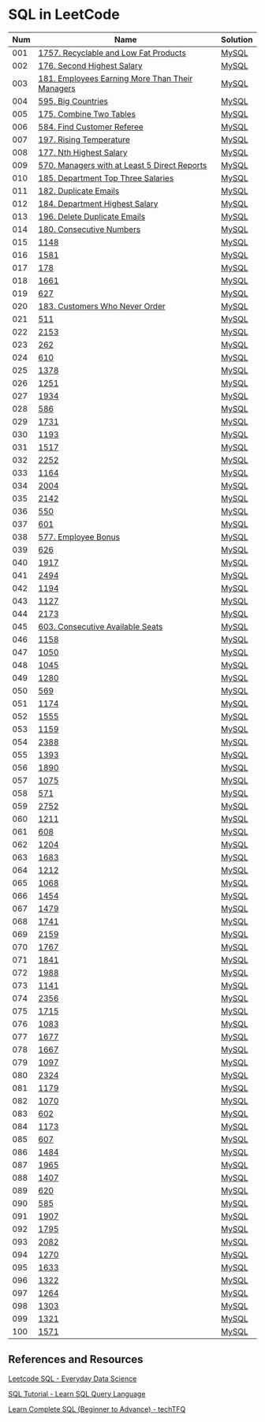 # SQL in LeetCode

| Num | Name                                                                                                                         | Solution                                                    |
| --- | ---------------------------------------------------------------------------------------------------------------------------- | ----------------------------------------------------------- |
| 001 | [1757. Recyclable and Low Fat Products](https://leetcode.com/problems/recyclable-and-low-fat-products/)                      | [MySQL](1757-recyclable-and-low-fat-products.sql)           |
| 002 | [176. Second Highest Salary](https://leetcode.com/problems/second-highest-salary/)                                           | [MySQL](176-second-highest-salary.sql)                      |
| 003 | [181. Employees Earning More Than Their Managers](https://leetcode.com/problems/employees-earning-more-than-their-managers/) | [MySQL](181-employees-earning-more-than-their-managers.sql) |
| 004 | [595. Big Countries](https://leetcode.com/problems/big-countries/)                                                           | [MySQL](595-big-countries.sql)                              |
| 005 | [175. Combine Two Tables](https://leetcode.com/problems/combine-two-tables/)                                                 | [MySQL](175-combine-two-tables.sql)                         |
| 006 | [584. Find Customer Referee](https://leetcode.com/problems/find-customer-referee/)                                           | [MySQL](584-find-customer-referee.sql)                      |
| 007 | [197. Rising Temperature](https://leetcode.com/problems/rising-temperature/)                                                 | [MySQL](197-rising-temperature.sql)                         |
| 008 | [177. Nth Highest Salary](https://leetcode.com/problems/nth-highest-salary/)                                                 | [MySQL](177-nth-highest-salary.sql)                         |
| 009 | [570. Managers with at Least 5 Direct Reports](https://leetcode.com/problems/managers-with-at-least-5-direct-reports/)       | [MySQL](570-managers-with-at-least-5-direct-reports.sql)    |
| 010 | [185. Department Top Three Salaries](https://leetcode.com/problems/department-top-three-salaries/)                           | [MySQL](185-department-top-three-salaries.sql)              |
| 011 | [182. Duplicate Emails](https://leetcode.com/problems/duplicate-emails/)                                                     | [MySQL](182-duplicate-emails.sql)                           |
| 012 | [184. Department Highest Salary](https://leetcode.com/problems/department-highest-salary/)                                   | [MySQL](184-department-highest-salary.sql)                  |
| 013 | [196. Delete Duplicate Emails](https://leetcode.com/problems/delete-duplicate-emails/)                                       | [MySQL](196-delete-duplicate-emails.sql)                    |
| 014 | [180. Consecutive Numbers](https://leetcode.com/problems/consecutive-numbers/)                                               | [MySQL](180-consecutive-numbers.sql)                        |
| 015 | [1148]()                                                                                                                     | [MySQL]()                                                   |
| 016 | [1581]()                                                                                                                     | [MySQL]()                                                   |
| 017 | [178]()                                                                                                                      | [MySQL]()                                                   |
| 018 | [1661]()                                                                                                                     | [MySQL]()                                                   |
| 019 | [627]()                                                                                                                      | [MySQL]()                                                   |
| 020 | [183. Customers Who Never Order](https://leetcode.com/problems/customers-who-never-order/)                                   | [MySQL](183-customers-who-never-order.sql)                  |
| 021 | [511]()                                                                                                                      | [MySQL]()                                                   |
| 022 | [2153]()                                                                                                                     | [MySQL]()                                                   |
| 023 | [262]()                                                                                                                      | [MySQL]()                                                   |
| 024 | [610]()                                                                                                                      | [MySQL]()                                                   |
| 025 | [1378]()                                                                                                                     | [MySQL]()                                                   |
| 026 | [1251]()                                                                                                                     | [MySQL]()                                                   |
| 027 | [1934]()                                                                                                                     | [MySQL]()                                                   |
| 028 | [586]()                                                                                                                      | [MySQL]()                                                   |
| 029 | [1731]()                                                                                                                     | [MySQL]()                                                   |
| 030 | [1193]()                                                                                                                     | [MySQL]()                                                   |
| 031 | [1517]()                                                                                                                     | [MySQL]()                                                   |
| 032 | [2252]()                                                                                                                     | [MySQL]()                                                   |
| 033 | [1164]()                                                                                                                     | [MySQL]()                                                   |
| 034 | [2004]()                                                                                                                     | [MySQL]()                                                   |
| 035 | [2142]()                                                                                                                     | [MySQL]()                                                   |
| 036 | [550]()                                                                                                                      | [MySQL]()                                                   |
| 037 | [601]()                                                                                                                      | [MySQL]()                                                   |
| 038 | [577. Employee Bonus](https://leetcode.com/problems/employee-bonus/)                                                         | [MySQL](577-employee-bonus.sql)                             |
| 039 | [626]()                                                                                                                      | [MySQL]()                                                   |
| 040 | [1917]()                                                                                                                     | [MySQL]()                                                   |
| 041 | [2494]()                                                                                                                     | [MySQL]()                                                   |
| 042 | [1194]()                                                                                                                     | [MySQL]()                                                   |
| 043 | [1127]()                                                                                                                     | [MySQL]()                                                   |
| 044 | [2173]()                                                                                                                     | [MySQL]()                                                   |
| 045 | [603. Consecutive Available Seats](https://leetcode.com/problems/consecutive-available-seats/)                               | [MySQL](603-consecutive-available-seats.sql)                |
| 046 | [1158]()                                                                                                                     | [MySQL]()                                                   |
| 047 | [1050]()                                                                                                                     | [MySQL]()                                                   |
| 048 | [1045]()                                                                                                                     | [MySQL]()                                                   |
| 049 | [1280]()                                                                                                                     | [MySQL]()                                                   |
| 050 | [569]()                                                                                                                      | [MySQL]()                                                   |
| 051 | [1174]()                                                                                                                     | [MySQL]()                                                   |
| 052 | [1555]()                                                                                                                     | [MySQL]()                                                   |
| 053 | [1159]()                                                                                                                     | [MySQL]()                                                   |
| 054 | [2388]()                                                                                                                     | [MySQL]()                                                   |
| 055 | [1393]()                                                                                                                     | [MySQL]()                                                   |
| 056 | [1890]()                                                                                                                     | [MySQL]()                                                   |
| 057 | [1075]()                                                                                                                     | [MySQL]()                                                   |
| 058 | [571]()                                                                                                                      | [MySQL]()                                                   |
| 059 | [2752]()                                                                                                                     | [MySQL]()                                                   |
| 060 | [1211]()                                                                                                                     | [MySQL]()                                                   |
| 061 | [608]()                                                                                                                      | [MySQL]()                                                   |
| 062 | [1204]()                                                                                                                     | [MySQL]()                                                   |
| 063 | [1683]()                                                                                                                     | [MySQL]()                                                   |
| 064 | [1212]()                                                                                                                     | [MySQL]()                                                   |
| 065 | [1068]()                                                                                                                     | [MySQL]()                                                   |
| 066 | [1454]()                                                                                                                     | [MySQL]()                                                   |
| 067 | [1479]()                                                                                                                     | [MySQL]()                                                   |
| 068 | [1741]()                                                                                                                     | [MySQL]()                                                   |
| 069 | [2159]()                                                                                                                     | [MySQL]()                                                   |
| 070 | [1767]()                                                                                                                     | [MySQL]()                                                   |
| 071 | [1841]()                                                                                                                     | [MySQL]()                                                   |
| 072 | [1988]()                                                                                                                     | [MySQL]()                                                   |
| 073 | [1141]()                                                                                                                     | [MySQL]()                                                   |
| 074 | [2356]()                                                                                                                     | [MySQL]()                                                   |
| 075 | [1715]()                                                                                                                     | [MySQL]()                                                   |
| 076 | [1083]()                                                                                                                     | [MySQL]()                                                   |
| 077 | [1677]()                                                                                                                     | [MySQL]()                                                   |
| 078 | [1667]()                                                                                                                     | [MySQL]()                                                   |
| 079 | [1097]()                                                                                                                     | [MySQL]()                                                   |
| 080 | [2324]()                                                                                                                     | [MySQL]()                                                   |
| 081 | [1179]()                                                                                                                     | [MySQL]()                                                   |
| 082 | [1070]()                                                                                                                     | [MySQL]()                                                   |
| 083 | [602]()                                                                                                                      | [MySQL]()                                                   |
| 084 | [1173]()                                                                                                                     | [MySQL]()                                                   |
| 085 | [607]()                                                                                                                      | [MySQL]()                                                   |
| 086 | [1484]()                                                                                                                     | [MySQL]()                                                   |
| 087 | [1965]()                                                                                                                     | [MySQL]()                                                   |
| 088 | [1407]()                                                                                                                     | [MySQL]()                                                   |
| 089 | [620]()                                                                                                                      | [MySQL]()                                                   |
| 090 | [585]()                                                                                                                      | [MySQL]()                                                   |
| 091 | [1907]()                                                                                                                     | [MySQL]()                                                   |
| 092 | [1795]()                                                                                                                     | [MySQL]()                                                   |
| 093 | [2082]()                                                                                                                     | [MySQL]()                                                   |
| 094 | [1270]()                                                                                                                     | [MySQL]()                                                   |
| 095 | [1633]()                                                                                                                     | [MySQL]()                                                   |
| 096 | [1322]()                                                                                                                     | [MySQL]()                                                   |
| 097 | [1264]()                                                                                                                     | [MySQL]()                                                   |
| 098 | [1303]()                                                                                                                     | [MySQL]()                                                   |
| 099 | [1321]()                                                                                                                     | [MySQL]()                                                   |
| 100 | [1571]()                                                                                                                     | [MySQL]()                                                   |

## References and Resources
[Leetcode SQL - Everyday Data Science](https://youtube.com/playlist?list=PLtfxzVLWb-B-O3VAjxsoZYgG6d8WMnPjG&feature=shared)

[SQL Tutorial - Learn SQL Query Language](https://www.1keydata.com/sql/sql.html)

[Learn Complete SQL (Beginner to Advance) - techTFQ](https://youtube.com/playlist?list=PLavw5C92dz9Ef4E-1Zi9KfCTXS_IN8gXZ&feature=shared)